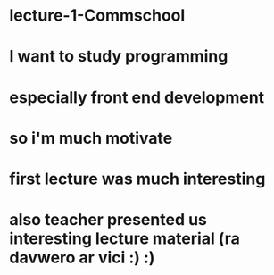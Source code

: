 # lecture-1-Commschool

# I want to study programming

# especially front end development

# so i'm much motivate

# first lecture was much interesting

# also teacher presented us interesting lecture material (ra davwero ar vici :) :)